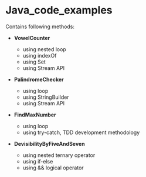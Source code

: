 # Java\_code\_examples

Contains following methods:

* **VowelCounter**

  * using nested loop
  * using indexOf
  * using Set
  * using Stream API

* **PalindromeChecker**

  * using loop
  * using StringBuilder
  * using Stream API

* **FindMaxNumber**

  * using loop
  * using try-catch, TDD development methodology

* **DevisibilityByFiveAndSeven**

  * using nested ternary operator
  * using if-else
  * using && logical operator  





